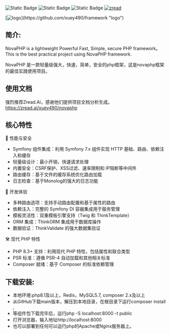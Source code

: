 ![Static Badge](https://img.shields.io/badge/%3E%3Dphp-8.1-green)    ![Static Badge](https://img.shields.io/badge/MIT-License-blue)  ![Static Badge](https://img.shields.io/badge/Symfony_7-green)     [![zread](https://img.shields.io/badge/Ask_Zread-_.svg?style=flat-square&color=00b0aa&labelColor=000000&logo=data%3Aimage%2Fsvg%2Bxml%3Bbase64%2CPHN2ZyB3aWR0aD0iMTYiIGhlaWdodD0iMTYiIHZpZXdCb3g9IjAgMCAxNiAxNiIgZmlsbD0ibm9uZSIgeG1sbnM9Imh0dHA6Ly93d3cudzMub3JnLzIwMDAvc3ZnIj4KPHBhdGggZD0iTTQuOTYxNTYgMS42MDAxSDIuMjQxNTZDMS44ODgxIDEuNjAwMSAxLjYwMTU2IDEuODg2NjQgMS42MDE1NiAyLjI0MDFWNC45NjAxQzEuNjAxNTYgNS4zMTM1NiAxLjg4ODEgNS42MDAxIDIuMjQxNTYgNS42MDAxSDQuOTYxNTZDNS4zMTUwMiA1LjYwMDEgNS42MDE1NiA1LjMxMzU2IDUuNjAxNTYgNC45NjAxVjIuMjQwMUM1LjYwMTU2IDEuODg2NjQgNS4zMTUwMiAxLjYwMDEgNC45NjE1NiAxLjYwMDFaIiBmaWxsPSIjZmZmIi8%2BCjxwYXRoIGQ9Ik00Ljk2MTU2IDEwLjM5OTlIMi4yNDE1NkMxLjg4ODEgMTAuMzk5OSAxLjYwMTU2IDEwLjY4NjQgMS42MDE1NiAxMS4wMzk5VjEzLjc1OTlDMS42MDE1NiAxNC4xMTM0IDEuODg4MSAxNC4zOTk5IDIuMjQxNTYgMTQuMzk5OUg0Ljk2MTU2QzUuMzE1MDIgMTQuMzk5OSA1LjYwMTU2IDE0LjExMzQgNS42MDE1NiAxMy43NTk5VjExLjAzOTlDNS42MDE1NiAxMC42ODY0IDUuMzE1MDIgMTAuMzk5OSA0Ljk2MTU2IDEwLjM5OTlaIiBmaWxsPSIjZmZmIi8%2BCjxwYXRoIGQ9Ik0xMy43NTg0IDEuNjAwMUgxMS4wMzg0QzEwLjY4NSAxLjYwMDEgMTAuMzk4NCAxLjg4NjY0IDEwLjM5ODQgMi4yNDAxVjQuOTYwMUMxMC4zOTg0IDUuMzEzNTYgMTAuNjg1IDUuNjAwMSAxMS4wMzg0IDUuNjAwMUgxMy43NTg0QzE0LjExMTkgNS42MDAxIDE0LjM5ODQgNS4zMTM1NiAxNC4zOTg0IDQuOTYwMVYyLjI0MDFDMTQuMzk4NCAxLjg4NjY0IDE0LjExMTkgMS42MDAxIDEzLjc1ODQgMS42MDAxWiIgZmlsbD0iI2ZmZiIvPgo8cGF0aCBkPSJNNCAxMkwxMiA0TDQgMTJaIiBmaWxsPSIjZmZmIi8%2BCjxwYXRoIGQ9Ik00IDEyTDEyIDQiIHN0cm9rZT0iI2ZmZiIgc3Ryb2tlLXdpZHRoPSIxLjUiIHN0cm9rZS1saW5lY2FwPSJyb3VuZCIvPgo8L3N2Zz4K&logoColor=ffffff)](https://zread.ai/xuey490/novaphp)



  [![logo](https://raw.githubusercontent.com/xuey490/novaphp/refs/heads/main/mmexport1761113888445.png"logo")](https://github.com/xuey490/framework "logo")



## 简介:
NovaPHP is a lightweight Powerful Fast, Simple, secure PHP framework。 This is the best practical project using NovaPHP framework.

NovaPHP 是一款轻量级强大，快速，简单，安全的php框架，这是novaphp框架的最佳实践使用项目。

## 使用文档
强烈推荐Zread.Ai，感谢他们提供项目文档分析生成。https://zread.ai/xuey490/novaphp

## 核心特性
🚀 性能与安全
- 	Symfony 组件集成：利用 Symfony 7.x 组件实现 HTTP 基础、路由、依赖注入和缓存
- 	轻量级设计：最小开销，快速请求处理
- 	内置安全：CSRF保护、XSS过滤、速率限制和 IP阻断等中间件
- 	路由缓存：基于文件的缓存系统优化路由加载
- 	日志检查：基于Monolog的强大的日志功能
  
🔧 开发体验
- 	多种路由选项：支持手动路由配置和基于属性的路由
- 	依赖注入：完整的 Symfony DI 容器集成用于服务管理
- 	模板灵活性：双重模板引擎支持（Twig 和 ThinkTemplate）
- 	ORM 集成：ThinkORM 集成用于数据库操作
- 	数据验证：ThinkValidate 的强大数据集验证
  
🛠️ 现代 PHP 特性
- 	PHP 8.3+ 支持：利用现代 PHP 特性，包括属性和联合类型
- 	PSR 标准：遵循 PSR-4 自动加载和其他相关标准
- 	Composer 就绪：基于 Composer 的标准依赖管理

## 下载安装:
- 本地环境:php8.1及以上，Redis，MySQL5.7, composer 2.x及以上
- 从GitHub下载main版本，解压到本地目录，在根目录下运行composer install ,
- 等组件包下载完毕后，运行php -S localhost:8000 -t public
- 打开浏览器，输入地址http://localhost:8000
- 也可以部署到任何可以运行php的Apache或Nginx服务器上。

